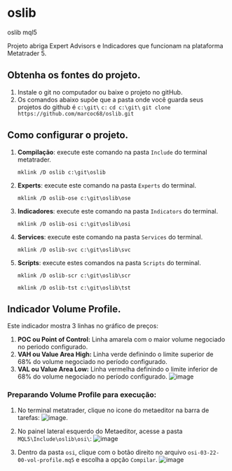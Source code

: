 # oslib
 oslib mql5
 
 Projeto abriga Expert Advisors e Indicadores que funcionam na plataforma Metatrader 5.


## Obtenha os fontes do projeto.
1. Instale o git no computador ou baixe o projeto no gitHub.
2. Os comandos abaixo supõe que a pasta onde você guarda seus projetos do github é `c:\git\`
`c:`
`cd c:\git\`
`git clone https://github.com/marcoc68/oslib.git`

## Como configurar o projeto.
1. **Compilação**: execute este comando na pasta `Include` do terminal metatrader.
   
    `mklink /D oslib c:\git\oslib`

2. **Experts**: execute este comando na pasta `Experts` do terminal.
   
   `mklink /D oslib-ose c:\git\oslib\ose`

3. **Indicadores**: execute este comando na pasta `Indicators` do terminal.
   
   `mklink /D oslib-osi c:\git\oslib\osi`

4. **Services**: execute este comando na pasta `Services` do terminal.
   
   `mklink /D oslib-svc c:\git\oslib\svc`

5. **Scripts**: execute estes comandos na pasta `Scripts` do terminal.
   
   `mklink /D oslib-scr c:\git\oslib\scr`
   
   `mklink /D oslib-tst c:\git\oslib\tst`

## Indicador Volume Profile.
Este indicador mostra 3 linhas no gráfico de preços:
1. **POC ou Point of Control:** Linha amarela com o maior volume negociado no periodo configurado. 
2. **VAH ou Value Area High:**  Linha verde definindo o limite superior de 68% do volume negociado no período configurado. 
3. **VAL ou Value Area Low:**   Linha vermelha definindo o limite inferior de 68% do volume negociado no período configurado. 
![image](https://user-images.githubusercontent.com/5843284/154157848-4298c217-b3a8-4717-9a7a-9e702c714f90.png)


### Preparando Volume Profile para execução:

1. No terminal metatrader, clique no icone do metaeditor na barra de tarefas:
![image](https://user-images.githubusercontent.com/5843284/154162731-d53b6284-7f81-4e35-8db6-3945bc0b8008.png).

2. No painel lateral esquerdo do Metaeditor, acesse a pasta `MQL5\Include\oslib\osi\`:
![image](https://user-images.githubusercontent.com/5843284/154161392-e9d7b7fb-8e91-473b-8ecf-7d50d4b6c01e.png)
 
3. Dentro da pasta `osi`, clique com o botão direito no arquivo `osi-03-22-00-vol-profile.mq5` e escolha a opção `Compilar`.
![image](https://user-images.githubusercontent.com/5843284/154162012-84c92a95-2824-4c2e-aaf4-e70bfd063e71.png)

